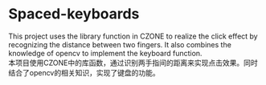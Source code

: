 # Spaced-keyboards
This project uses the library function in CZONE to realize the click effect by recognizing the distance between two fingers. It also combines the knowledge of opencv to implement the keyboard function.  
本项目使用CZONE中的库函数，通过识别两手指间的距离来实现点击效果。同时结合了opencv的相关知识，实现了键盘的功能。
